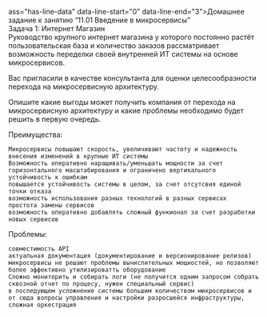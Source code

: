 ass="has-line-data" data-line-start="0" data-line-end="3">Домашнее задание к занятию “11.01 Введение в микросервисы”<br>
Задача 1: Интернет Магазин<br>
Руководство крупного интернет магазина у которого постоянно растёт пользовательская база и количество заказов рассматривает возможность переделки своей внутренней ИТ системы на основе микросервисов.</p>
<p class="has-line-data" data-line-start="4" data-line-end="5">Вас пригласили в качестве консультанта для оценки целесообразности перехода на микросервисную архитектуру.</p>
<p class="has-line-data" data-line-start="6" data-line-end="7">Опишите какие выгоды может получить компания от перехода на микросервисную архитектуру и какие проблемы необходимо будет решить в первую очередь.</p>
<p class="has-line-data" data-line-start="8" data-line-end="9">Преимущества:</p>
<pre><code>Микросервисы повышают скорость, увеличивают частоту и надежность внесения изменений в крупные ИТ системы
Возможность оперативно наращивать/уменьшать мощности за счет горизонтального масштабирования и ограничено вертикального
устойчивость к ошибкам
повышается устойчивость системы в целом, за счет отсутсвия единой точки отказа
возможность использования разных технологий в разных сервисах
простота замены сервисов
возможность оперативно добавлять сложный функионал за счет разработки новых сервисов
</code></pre>
<p class="has-line-data" data-line-start="18" data-line-end="19">Проблемы:</p>
<pre><code>совместимость API
актуальная документация (документирование и версионирование релизов)
микросервисы не решают проблемы вычислительных мощностей, но позволяют более эффективно утилизироватть оборудование
Сложно мониторить и собирать логи (не получится одним запросом собрать сквозной отчет по процесу, нужен специальный сервис)
в последующем усложнение системы большим количеством микросервисов и от сюда вопросы управления и настройки разросшейся инфраструктуры, сложная оркестрация</code></pre>
